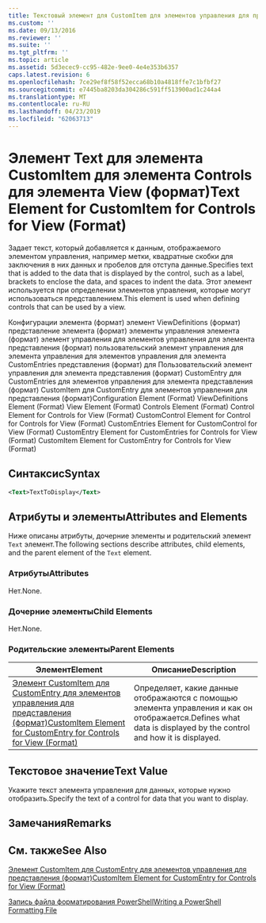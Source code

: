 ```yaml
---
title: Текстовый элемент для CustomItem для элементов управления для представления (формат) | Документация Майкрософт
ms.custom: ''
ms.date: 09/13/2016
ms.reviewer: ''
ms.suite: ''
ms.tgt_pltfrm: ''
ms.topic: article
ms.assetid: 5d3ecec9-cc95-482e-9ee0-4e4e353b6357
caps.latest.revision: 6
ms.openlocfilehash: 7ce29ef8f58f52ecca68b10a4818ffe7c1bfbf27
ms.sourcegitcommit: e7445ba8203da304286c591ff513900ad1c244a4
ms.translationtype: MT
ms.contentlocale: ru-RU
ms.lasthandoff: 04/23/2019
ms.locfileid: "62063713"
---
```

# <a name="text-element-for-customitem-for-controls-for-view-format"></a><span data-ttu-id="e11ef-102">Элемент Text для элемента CustomItem для элемента Controls для элемента View (формат)</span><span class="sxs-lookup"><span data-stu-id="e11ef-102">Text Element for CustomItem for Controls for View (Format)</span></span>

<span data-ttu-id="e11ef-103">Задает текст, который добавляется к данным, отображаемого элементом управления, например метки, квадратные скобки для заключения в них данных и пробелов для отступа данные.</span><span class="sxs-lookup"><span data-stu-id="e11ef-103">Specifies text that is added to the data that is displayed by the control, such as a label, brackets to enclose the data, and spaces to indent the data.</span></span> <span data-ttu-id="e11ef-104">Этот элемент используется при определении элементов управления, которые могут использоваться представлением.</span><span class="sxs-lookup"><span data-stu-id="e11ef-104">This element is used when defining controls that can be used by a view.</span></span>

<span data-ttu-id="e11ef-105">Конфигурации элемента (формат) элемент ViewDefinitions (формат) представление элемента (формат) элементы управления элемента (формат) элемент управления для элементов управления для элемента представления (формат) пользовательский элемент управления для элемента управления для элементов управления для элемента CustomEntries представления (формат) для Пользовательский элемент управления для элемента представления (формат) CustomEntry для CustomEntries для элементов управления для элемента представления (формат) CustomItem для CustomEntry для элементов управления для представления (формат)</span><span class="sxs-lookup"><span data-stu-id="e11ef-105">Configuration Element (Format) ViewDefinitions Element (Format) View Element (Format) Controls Element (Format) Control Element for Controls for View (Format) CustomControl Element for Control for Controls for View (Format) CustomEntries Element for CustomControl for View (Format) CustomEntry Element for CustomEntries for Controls for View (Format) CustomItem Element for CustomEntry for Controls for View (Format)</span></span>

## <a name="syntax"></a><span data-ttu-id="e11ef-106">Синтаксис</span><span class="sxs-lookup"><span data-stu-id="e11ef-106">Syntax</span></span>

```xml
<Text>TextToDisplay</Text>
```

## <a name="attributes-and-elements"></a><span data-ttu-id="e11ef-107">Атрибуты и элементы</span><span class="sxs-lookup"><span data-stu-id="e11ef-107">Attributes and Elements</span></span>

<span data-ttu-id="e11ef-108">Ниже описаны атрибуты, дочерние элементы и родительский элемент `Text` элемент.</span><span class="sxs-lookup"><span data-stu-id="e11ef-108">The following sections describe attributes, child elements, and the parent element of the `Text` element.</span></span>

### <a name="attributes"></a><span data-ttu-id="e11ef-109">Атрибуты</span><span class="sxs-lookup"><span data-stu-id="e11ef-109">Attributes</span></span>

<span data-ttu-id="e11ef-110">Нет.</span><span class="sxs-lookup"><span data-stu-id="e11ef-110">None.</span></span>

### <a name="child-elements"></a><span data-ttu-id="e11ef-111">Дочерние элементы</span><span class="sxs-lookup"><span data-stu-id="e11ef-111">Child Elements</span></span>

<span data-ttu-id="e11ef-112">Нет.</span><span class="sxs-lookup"><span data-stu-id="e11ef-112">None.</span></span>

### <a name="parent-elements"></a><span data-ttu-id="e11ef-113">Родительские элементы</span><span class="sxs-lookup"><span data-stu-id="e11ef-113">Parent Elements</span></span>

|<span data-ttu-id="e11ef-114">Элемент</span><span class="sxs-lookup"><span data-stu-id="e11ef-114">Element</span></span>|<span data-ttu-id="e11ef-115">Описание</span><span class="sxs-lookup"><span data-stu-id="e11ef-115">Description</span></span>|
|-------------|-----------------|
|[<span data-ttu-id="e11ef-116">Элемент CustomItem для CustomEntry для элементов управления для представления (формат)</span><span class="sxs-lookup"><span data-stu-id="e11ef-116">CustomItem Element for CustomEntry for Controls for View (Format)</span></span>](./customitem-element-for-customentry-for-controls-for-view-format.md)|<span data-ttu-id="e11ef-117">Определяет, какие данные отображаются с помощью элемента управления и как он отображается.</span><span class="sxs-lookup"><span data-stu-id="e11ef-117">Defines what data is displayed by the control and how it is displayed.</span></span>|

## <a name="text-value"></a><span data-ttu-id="e11ef-118">Текстовое значение</span><span class="sxs-lookup"><span data-stu-id="e11ef-118">Text Value</span></span>

<span data-ttu-id="e11ef-119">Укажите текст элемента управления для данных, которые нужно отобразить.</span><span class="sxs-lookup"><span data-stu-id="e11ef-119">Specify the text of a control for data that you want to display.</span></span>

## <a name="remarks"></a><span data-ttu-id="e11ef-120">Замечания</span><span class="sxs-lookup"><span data-stu-id="e11ef-120">Remarks</span></span>

## <a name="see-also"></a><span data-ttu-id="e11ef-121">См. также</span><span class="sxs-lookup"><span data-stu-id="e11ef-121">See Also</span></span>

[<span data-ttu-id="e11ef-122">Элемент CustomItem для CustomEntry для элементов управления для представления (формат)</span><span class="sxs-lookup"><span data-stu-id="e11ef-122">CustomItem Element for CustomEntry for Controls for View (Format)</span></span>](./customitem-element-for-customentry-for-controls-for-view-format.md)

[<span data-ttu-id="e11ef-123">Запись файла форматирования PowerShell</span><span class="sxs-lookup"><span data-stu-id="e11ef-123">Writing a PowerShell Formatting File</span></span>](./writing-a-powershell-formatting-file.md)
